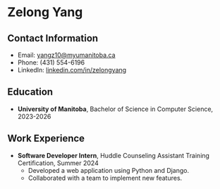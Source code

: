 # Zelong Yang

## Contact Information
- Email: yangz10@myumanitoba.ca
- Phone: (431) 554-6196
- LinkedIn: [linkedin.com/in/zelongyang](https://www.linkedin.com/in/zelongyang/)

## Education
- **University of Manitoba**, Bachelor of Science in Computer Science, 2023-2026

## Work Experience
- **Software Developer Intern**, Huddle Counseling Assistant Training Certification, Summer 2024
  - Developed a web application using Python and Django.
  - Collaborated with a team to implement new features.